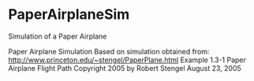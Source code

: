 # PaperAirplaneSim
Simulation of a Paper Airplane

Paper Airplane Simulation
Based on simulation obtained from:
    http://www.princeton.edu/~stengel/PaperPlane.html
    Example 1.3-1 Paper Airplane Flight Path
    Copyright 2005 by Robert Stengel
    August 23, 2005
